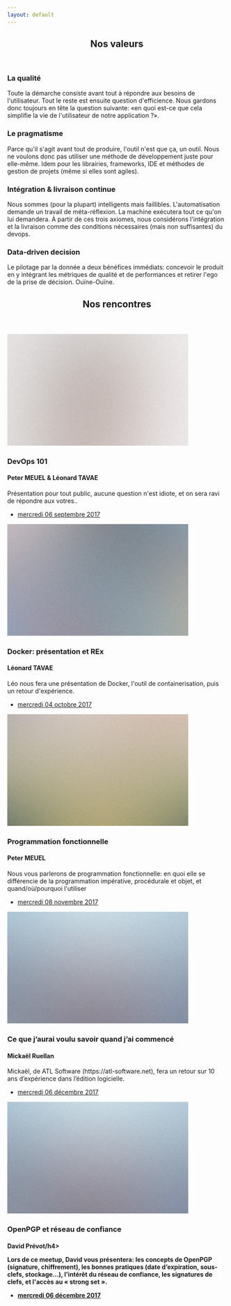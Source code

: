 ```yaml
---
layout: default
---
```


<!-- Section -->
<section>
  <header class="major">
    <h2>Nos valeurs</h2>
  </header>
  <div class="features">
    <article>
      <span class="icon fa-diamond"></span>
      <div class="content">
        <h3>La qualité</h3>
        <p>Toute la démarche consiste avant tout à répondre aux besoins de l'utilisateur. Tout le reste est ensuite question d'efficience. Nous gardons donc toujours en tête la question suivante: «en quoi est-ce que cela simplifie la vie de l'utilisateur de notre application ?».</p>
      </div>
    </article>
    <article>
      <span class="icon fa-paper-plane"></span>
      <div class="content">
        <h3>Le pragmatisme</h3>
        <p>Parce qu'il s'agit avant tout de produire, l'outil n'est que ça, un outil. Nous ne voulons donc pas utiliser une méthode de développement juste pour elle-même. Idem pour les librairies, frameworks, IDE et méthodes de gestion de projets (même si elles sont agiles).</p>
      </div>
    </article>
    <article>
      <span class="icon fa-rocket"></span>
      <div class="content">
        <h3>Intégration & livraison continue</h3>
        <p>Nous sommes (pour la plupart) intelligents mais faillibles. L'automatisation demande un travail de méta-réflexion. La machine exécutera tout ce qu'on lui demandera. À partir de ces trois axiomes, nous considérons l'intégration et la livraison comme des conditions nécessaires (mais non suffisantes) du devops.</p>
      </div>
    </article>
    <article>
      <span class="icon fa-signal"></span>
      <div class="content">
        <h3>Data-driven decision</h3>
        <p>Le pilotage par la donnée a deux bénéfices immédiats: concevoir le produit en y intégrant les métriques de qualité et de performances et retirer l'ego de la prise de décision. Ouïne-Ouïne.</p>
      </div>
    </article>
  </div>
</section>

<!-- Section -->
<section>
  <header class="major">
    <h2>Nos rencontres</h2>
  </header>
  <div class="posts">
    <article>
      <a href="https://www.meetup.com/fr-FR/preview/TahitiDevOps/events/242980492" class="image"><img src="assets/images/pic01.jpg" alt="" /></a>
      <h3>DevOps 101</h3>
      <h4>Peter MEUEL & Léonard TAVAE</h4>
      <p>Présentation pour tout public, aucune question n'est idiote, et on sera ravi de répondre aux votres..</p>
      <ul class="actions">
        <li><a href="https://www.meetup.com/fr-FR/preview/TahitiDevOps/events/242980492" class="button">mercredi 06 septembre 2017</a></li>
      </ul>
    </article>
    <article>
      <a href="https://www.meetup.com/fr-FR/preview/TahitiDevOps/events/243268070" class="image"><img src="assets/images/pic02.jpg" alt="" /></a>
      <h3>Docker: présentation et REx</h3>
      <h4>Léonard TAVAE</h4>
      <p>Léo nous fera une présentation de Docker, l'outil de containerisation, puis un retour d'expérience.</p>
      <ul class="actions">
        <li><a href="https://www.meetup.com/fr-FR/preview/TahitiDevOps/events/243268070" class="button">mercredi 04 octobre 2017</a></li>
      </ul>
    </article>
    <article>
      <a href="https://www.meetup.com/fr-FR/preview/TahitiDevOps/events/244675100" class="image"><img src="assets/images/pic03.jpg" alt="" /></a>
      <h3>Programmation fonctionnelle</h3>
      <h4>Peter MEUEL</h4>
      <p>
        Nous vous parlerons de programmation fonctionnelle: 
        en quoi elle se différencie de la programmation impérative, procédurale et objet, 
        et quand/où/pourquoi l'utiliser
      </p>
      <ul class="actions">
        <li><a href="https://www.meetup.com/fr-FR/preview/TahitiDevOps/events/244675100" class="button">mercredi 08 novembre 2017</a></li>
      </ul>
    </article>
    <article>
      <a href="https://www.meetup.com/fr-FR/TahitiDevOps/events/245369905/" class="image"><img src="assets/images/pic04.jpg" alt="" /></a>
      <h3>Ce que j’aurai voulu savoir quand j’ai commencé</h3>
      <h4>Mickaël Ruellan</h4>
      <p>
        Mickaël, de ATL Software (https://atl-software.net), fera un retour sur 10 ans d’expérience dans l’édition logicielle.
      </p>
      <ul class="actions">
        <li><a href="https://www.meetup.com/fr-FR/preview/TahitiDevOps/events/244675100" class="button">mercredi 06 décembre 2017</a></li>
      </ul>
    </article>
    <article>
      <a href="https://www.meetup.com/fr-FR/TahitiDevOps/events/245369905/" class="image"><img src="assets/images/pic04.jpg" alt="" /></a>
      <h3>OpenPGP et réseau de confiance</h3>
      <h4>David Prévot/h4>
      <p>
        Lors de ce meetup, David vous présentera: les concepts de OpenPGP (signature, chiffrement), les bonnes pratiques (date d’expiration, sous-clefs, stockage…), l'intérêt du réseau de confiance, les signatures de clefs, et l'accès au « strong set ».
      </p>
      <ul class="actions">
        <li><a href="https://www.meetup.com/fr-FR/preview/TahitiDevOps/events/244675100" class="button">mercredi 06 décembre 2017</a></li>
      </ul>
    </article>
  </div>
</section>
